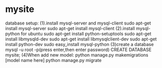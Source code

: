 # mysite
database setup:
(1).install mysql-server and mysql-client
sudo apt-get install mysql-server
sudo apt-get install mysql-client
(2).install mysql-python for ubuntu
sudo apt-get install python-setuptools
sudo apt-get install libmysqld-dev
sudo apt-get install libmysqlclient-dev
sudo apt-get install python-dev
sudo easy_install mysql-python
(3)create a database
mysql -u root -p(press enter,then enter password)
CREATE DATABASE mysite;
(4)When add new model:
python manage.py makemigrations [model name here]
python manage.py migrate

